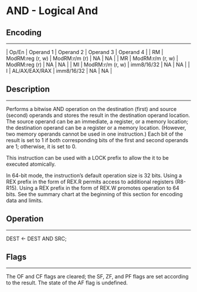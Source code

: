 # AND - Logical And

## Encoding
----------------------------------------------------------------------------------------------------------------------------
| Op/En | Operand 1        | Operand 2     | Operand 3 | Operand 4 |
| RM    | ModRM:reg (r, w) | ModRM:r/m (r) | NA        | NA        |
| MR    | ModRM:r/m (r, w) | ModRM:reg (r) | NA        | NA        |
| MI    | ModRM:r/m (r, w) | imm8/16/32    | NA        | NA        |
| I     | AL/AX/EAX/RAX    | imm8/16/32    | NA        | NA        |

## Description
----------------------------------------------------------------------------------------------------------------------------
Performs a bitwise AND operation on the destination (first) and source (second) operands and stores the result in the 
destination operand location. The source operand can be an immediate, a register, or a memory location; the destination 
operand can be a register or a memory location. (However, two memory operands cannot be used in one instruction.) Each bit of 
the result is set to 1 if both corresponding bits of the first and second operands are 1; otherwise, it is set to 0.

This instruction can be used with a LOCK prefix to allow the it to be executed atomically.

In 64-bit mode, the instruction’s default operation size is 32 bits. Using a REX prefix in the form of REX.R permits access 
to additional registers (R8-R15). Using a REX prefix in the form of REX.W promotes operation to 64 bits. See the summary 
chart at the beginning of this section for encoding data and limits.

## Operation
----------------------------------------------------------------------------------------------------------------------------
 DEST ← DEST AND SRC;

## Flags
----------------------------------------------------------------------------------------------------------------------------
The OF and CF flags are cleared; the SF, ZF, and PF flags are set according to the result. The state of the AF flag is undefined.